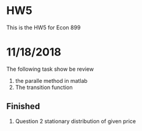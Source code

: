 # HW5
This is the HW5 for Econ 899

# 11/18/2018
The following task show be review
1. the paralle method in matlab
2. The transition function 

## Finished
1. Question 2 stationary distribution of given price 
